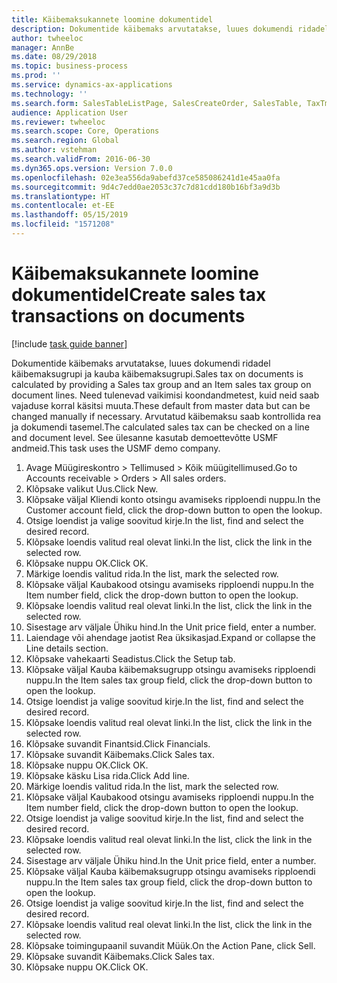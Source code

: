 ```yaml
---
title: Käibemaksukannete loomine dokumentidel
description: Dokumentide käibemaks arvutatakse, luues dokumendi ridadel käibemaksugrupi ja kauba käibemaksugrupi.
author: twheeloc
manager: AnnBe
ms.date: 08/29/2018
ms.topic: business-process
ms.prod: ''
ms.service: dynamics-ax-applications
ms.technology: ''
ms.search.form: SalesTableListPage, SalesCreateOrder, SalesTable, TaxTmpWorkTrans
audience: Application User
ms.reviewer: twheeloc
ms.search.scope: Core, Operations
ms.search.region: Global
ms.author: vstehman
ms.search.validFrom: 2016-06-30
ms.dyn365.ops.version: Version 7.0.0
ms.openlocfilehash: 02e3ea556da9abefd37ce585086241d1e45aa0fa
ms.sourcegitcommit: 9d4c7edd0ae2053c37c7d81cdd180b16bf3a9d3b
ms.translationtype: HT
ms.contentlocale: et-EE
ms.lasthandoff: 05/15/2019
ms.locfileid: "1571208"
---
```

# <a name="create-sales-tax-transactions-on-documents"></a><span data-ttu-id="fca08-103">Käibemaksukannete loomine dokumentidel</span><span class="sxs-lookup"><span data-stu-id="fca08-103">Create sales tax transactions on documents</span></span>

[!include [task guide banner](../../includes/task-guide-banner.md)]

<span data-ttu-id="fca08-104">Dokumentide käibemaks arvutatakse, luues dokumendi ridadel käibemaksugrupi ja kauba käibemaksugrupi.</span><span class="sxs-lookup"><span data-stu-id="fca08-104">Sales tax on documents is calculated by providing a Sales tax group and an Item sales tax group on document lines.</span></span> <span data-ttu-id="fca08-105">Need tulenevad vaikimisi koondandmetest, kuid neid saab vajaduse korral käsitsi muuta.</span><span class="sxs-lookup"><span data-stu-id="fca08-105">These default from master data but can be changed manually if necessary.</span></span> <span data-ttu-id="fca08-106">Arvutatud käibemaksu saab kontrollida rea ja dokumendi tasemel.</span><span class="sxs-lookup"><span data-stu-id="fca08-106">The calculated sales tax can be checked on a line and document level.</span></span> <span data-ttu-id="fca08-107">See ülesanne kasutab demoettevõtte USMF andmeid.</span><span class="sxs-lookup"><span data-stu-id="fca08-107">This task uses the USMF demo company.</span></span>

1. <span data-ttu-id="fca08-108">Avage Müügireskontro > Tellimused > Kõik müügitellimused.</span><span class="sxs-lookup"><span data-stu-id="fca08-108">Go to Accounts receivable > Orders > All sales orders.</span></span>
2. <span data-ttu-id="fca08-109">Klõpsake valikut Uus.</span><span class="sxs-lookup"><span data-stu-id="fca08-109">Click New.</span></span>
3. <span data-ttu-id="fca08-110">Klõpsake väljal Kliendi konto otsingu avamiseks ripploendi nuppu.</span><span class="sxs-lookup"><span data-stu-id="fca08-110">In the Customer account field, click the drop-down button to open the lookup.</span></span>
4. <span data-ttu-id="fca08-111">Otsige loendist ja valige soovitud kirje.</span><span class="sxs-lookup"><span data-stu-id="fca08-111">In the list, find and select the desired record.</span></span>
5. <span data-ttu-id="fca08-112">Klõpsake loendis valitud real olevat linki.</span><span class="sxs-lookup"><span data-stu-id="fca08-112">In the list, click the link in the selected row.</span></span>
6. <span data-ttu-id="fca08-113">Klõpsake nuppu OK.</span><span class="sxs-lookup"><span data-stu-id="fca08-113">Click OK.</span></span>
7. <span data-ttu-id="fca08-114">Märkige loendis valitud rida.</span><span class="sxs-lookup"><span data-stu-id="fca08-114">In the list, mark the selected row.</span></span>
8. <span data-ttu-id="fca08-115">Klõpsake väljal Kaubakood otsingu avamiseks ripploendi nuppu.</span><span class="sxs-lookup"><span data-stu-id="fca08-115">In the Item number field, click the drop-down button to open the lookup.</span></span>
9. <span data-ttu-id="fca08-116">Klõpsake loendis valitud real olevat linki.</span><span class="sxs-lookup"><span data-stu-id="fca08-116">In the list, click the link in the selected row.</span></span>
10. <span data-ttu-id="fca08-117">Sisestage arv väljale Ühiku hind.</span><span class="sxs-lookup"><span data-stu-id="fca08-117">In the Unit price field, enter a number.</span></span>
11. <span data-ttu-id="fca08-118">Laiendage või ahendage jaotist Rea üksikasjad.</span><span class="sxs-lookup"><span data-stu-id="fca08-118">Expand or collapse the Line details section.</span></span>
12. <span data-ttu-id="fca08-119">Klõpsake vahekaarti Seadistus.</span><span class="sxs-lookup"><span data-stu-id="fca08-119">Click the Setup tab.</span></span>
13. <span data-ttu-id="fca08-120">Klõpsake väljal Kauba käibemaksugrupp otsingu avamiseks ripploendi nuppu.</span><span class="sxs-lookup"><span data-stu-id="fca08-120">In the Item sales tax group field, click the drop-down button to open the lookup.</span></span>
14. <span data-ttu-id="fca08-121">Otsige loendist ja valige soovitud kirje.</span><span class="sxs-lookup"><span data-stu-id="fca08-121">In the list, find and select the desired record.</span></span>
15. <span data-ttu-id="fca08-122">Klõpsake loendis valitud real olevat linki.</span><span class="sxs-lookup"><span data-stu-id="fca08-122">In the list, click the link in the selected row.</span></span>
16. <span data-ttu-id="fca08-123">Klõpsake suvandit Finantsid.</span><span class="sxs-lookup"><span data-stu-id="fca08-123">Click Financials.</span></span>
17. <span data-ttu-id="fca08-124">Klõpsake suvandit Käibemaks.</span><span class="sxs-lookup"><span data-stu-id="fca08-124">Click Sales tax.</span></span>
18. <span data-ttu-id="fca08-125">Klõpsake nuppu OK.</span><span class="sxs-lookup"><span data-stu-id="fca08-125">Click OK.</span></span>
19. <span data-ttu-id="fca08-126">Klõpsake käsku Lisa rida.</span><span class="sxs-lookup"><span data-stu-id="fca08-126">Click Add line.</span></span>
20. <span data-ttu-id="fca08-127">Märkige loendis valitud rida.</span><span class="sxs-lookup"><span data-stu-id="fca08-127">In the list, mark the selected row.</span></span>
21. <span data-ttu-id="fca08-128">Klõpsake väljal Kaubakood otsingu avamiseks ripploendi nuppu.</span><span class="sxs-lookup"><span data-stu-id="fca08-128">In the Item number field, click the drop-down button to open the lookup.</span></span>
22. <span data-ttu-id="fca08-129">Otsige loendist ja valige soovitud kirje.</span><span class="sxs-lookup"><span data-stu-id="fca08-129">In the list, find and select the desired record.</span></span>
23. <span data-ttu-id="fca08-130">Klõpsake loendis valitud real olevat linki.</span><span class="sxs-lookup"><span data-stu-id="fca08-130">In the list, click the link in the selected row.</span></span>
24. <span data-ttu-id="fca08-131">Sisestage arv väljale Ühiku hind.</span><span class="sxs-lookup"><span data-stu-id="fca08-131">In the Unit price field, enter a number.</span></span>
25. <span data-ttu-id="fca08-132">Klõpsake väljal Kauba käibemaksugrupp otsingu avamiseks ripploendi nuppu.</span><span class="sxs-lookup"><span data-stu-id="fca08-132">In the Item sales tax group field, click the drop-down button to open the lookup.</span></span>
26. <span data-ttu-id="fca08-133">Otsige loendist ja valige soovitud kirje.</span><span class="sxs-lookup"><span data-stu-id="fca08-133">In the list, find and select the desired record.</span></span>
27. <span data-ttu-id="fca08-134">Klõpsake loendis valitud real olevat linki.</span><span class="sxs-lookup"><span data-stu-id="fca08-134">In the list, click the link in the selected row.</span></span>
28. <span data-ttu-id="fca08-135">Klõpsake toimingupaanil suvandit Müük.</span><span class="sxs-lookup"><span data-stu-id="fca08-135">On the Action Pane, click Sell.</span></span>
29. <span data-ttu-id="fca08-136">Klõpsake suvandit Käibemaks.</span><span class="sxs-lookup"><span data-stu-id="fca08-136">Click Sales tax.</span></span>
30. <span data-ttu-id="fca08-137">Klõpsake nuppu OK.</span><span class="sxs-lookup"><span data-stu-id="fca08-137">Click OK.</span></span>

